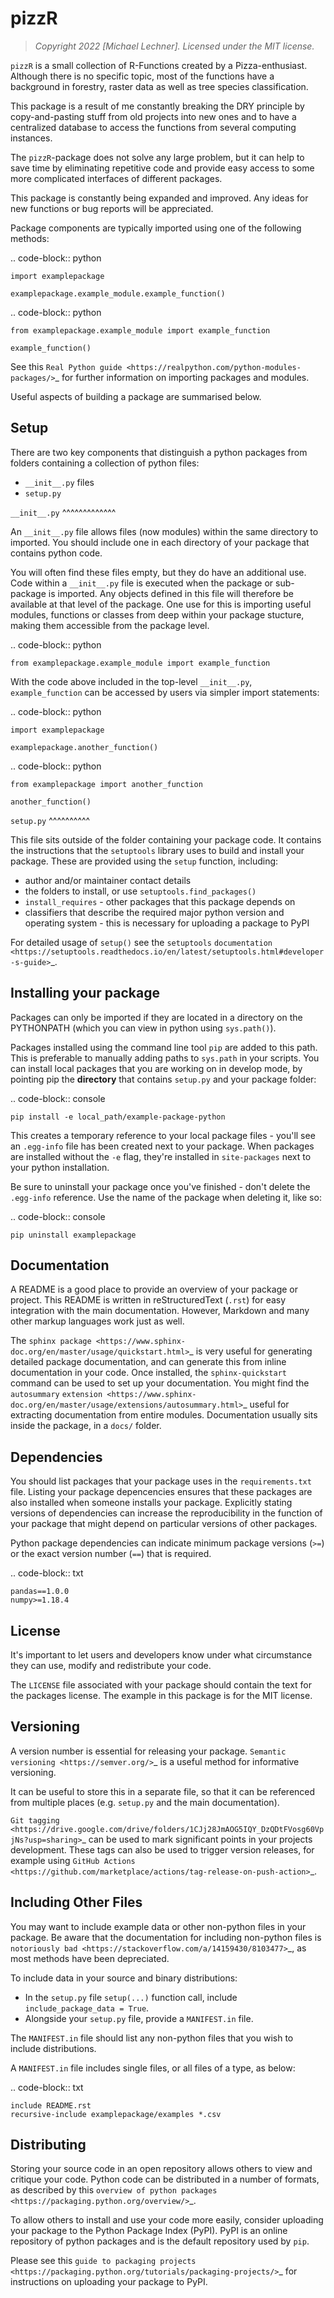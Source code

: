 # pizzR

> *Copyright 2022 [Michael Lechner]. Licensed under the MIT license.*

`pizzR` is a small collection of R-Functions created by a Pizza-enthusiast. Although there is no specific topic, most of the functions have a background in forestry, raster data as well as tree species classification.

This package is a result of me constantly breaking the DRY principle by copy-and-pasting stuff from old projects into new ones and to have a centralized database to access the functions from several computing instances.

The `pizzR`-package does not solve any large problem, but it can help to save time by eliminating repetitive code and provide easy access to some more complicated interfaces of different packages.

This package is constantly being expanded and improved. Any ideas for new functions or bug reports will be appreciated.




Package components are typically imported using one of the following methods:

.. code-block:: python

    import examplepackage

    examplepackage.example_module.example_function()


.. code-block:: python

    from examplepackage.example_module import example_function

    example_function()


See this `Real Python guide <https://realpython.com/python-modules-packages/>`_ for further information on importing packages and modules.

Useful aspects of building a package are summarised below.


Setup
-----

There are two key components that distinguish a python packages from folders containing a collection of python files:

* `__init__.py` files
* `setup.py`


`__init__.py`
^^^^^^^^^^^^^

An `__init__.py` file allows files (now modules) within the same directory to imported.
You should include one in each directory of your package that contains python code.

You will often find these files empty, but they do have an additional use.
Code within a `__init__.py` file is executed when the package or sub-package is imported.
Any objects defined in this file will therefore be available at that level of the package.
One use for this is importing useful modules, functions or classes from deep within your package stucture, making them accessible from the package level.

.. code-block:: python

    from examplepackage.example_module import example_function


With the code above included in the top-level `__init__.py`, ``example_function`` can be accessed by users via simpler import statements:

.. code-block:: python

    import examplepackage
    
    examplepackage.another_function()


.. code-block:: python

    from examplepackage import another_function
    
    another_function()



`setup.py`
^^^^^^^^^^

This file sits outside of the folder containing your package code.
It contains the instructions that the ``setuptools`` library uses to build and install your package.
These are provided using the ``setup`` function, including:

* author and/or maintainer contact details
* the folders to install, or use ``setuptools.find_packages()``
* ``install_requires`` - other packages that this package depends on
* classifiers that describe the required major python version and operating system - this is necessary for uploading a package to PyPI

For detailed usage of ``setup()`` see the ``setuptools`` `documentation <https://setuptools.readthedocs.io/en/latest/setuptools.html#developer-s-guide>`_.


Installing your package
-----------------------

Packages can only be imported if they are located in a directory on the PYTHONPATH (which you can view in python using ``sys.path()``).

Packages installed using the command line tool ``pip`` are added to this path.
This is preferable to manually adding paths to ``sys.path`` in your scripts.
You can install local packages that you are working on in develop mode, by pointing pip the **directory** that contains `setup.py` and your package folder:

.. code-block:: console

    pip install -e local_path/example-package-python

This creates a temporary reference to your local package files - you'll see an `.egg-info` file has been created next to your package.
When packages are installed without the ``-e`` flag, they're installed in `site-packages` next to your python installation.

Be sure to uninstall your package once you've finished - don't delete the `.egg-info` reference.
Use the name of the package when deleting it, like so:

.. code-block:: console

    pip uninstall examplepackage


Documentation
-------------

A README is a good place to provide an overview of your package or project.
This README is written in reStructuredText (`.rst`) for easy integration with the main documentation.
However, Markdown and many other markup languages work just as well.

The `sphinx package <https://www.sphinx-doc.org/en/master/usage/quickstart.html>`_ is very useful for generating detailed package documentation, and can generate this from inline documentation in your code.
Once installed, the ``sphinx-quickstart`` command can be used to set up your documentation.
You might find the ``autosummary`` `extension <https://www.sphinx-doc.org/en/master/usage/extensions/autosummary.html>`_ useful for extracting documentation from entire modules.
Documentation usually sits inside the package, in a `docs/` folder.


Dependencies
------------

You should list packages that your package uses in the `requirements.txt` file.
Listing your package depencencies ensures that these packages are also installed when someone installs your package.
Explicitly stating versions of dependencies can increase the reproducibility in the function of your package that might depend on particular versions of other packages.

Python package dependencies can indicate minimum package versions (``>=``) or the exact version number (``==``) that is required.

.. code-block:: txt

    pandas==1.0.0
    numpy>=1.18.4


License
-------

It's important to let users and developers know under what circumstance they can use, modify and redistribute your code.

The ``LICENSE`` file associated with your package should contain the text for the packages license.
The example in this package is for the MIT license.


Versioning
----------

A version number is essential for releasing your package.
`Semantic versioning <https://semver.org/>`_ is a useful method for informative versioning.

It can be useful to store this in a separate file, so that it can be referenced from multiple places (e.g. ``setup.py`` and the main documentation).

`Git tagging <https://drive.google.com/drive/folders/1CJj28JmAOG5IQY_DzQDtFVosg60VpjNs?usp=sharing>`_ can be used to mark significant points in your projects development.
These tags can also be used to trigger version releases, for example using `GitHub Actions <https://github.com/marketplace/actions/tag-release-on-push-action>`_.

Including Other Files
---------------------

You may want to include example data or other non-python files in your package.
Be aware that the documentation for including non-python files is `notoriously bad <https://stackoverflow.com/a/14159430/8103477>`_, as most methods have been depreciated.

To include data in your source and binary distributions:

* In the ``setup.py`` file ``setup(...)`` function call, include ``include_package_data = True``.
* Alongside your `setup.py` file, provide a `MANIFEST.in` file.

The ``MANIFEST.in`` file should list any non-python files that you wish to include distributions.

A ``MANIFEST.in`` file includes single files, or all files of a type, as below:

.. code-block:: txt

    include README.rst
    recursive-include examplepackage/examples *.csv


Distributing
------------

Storing your source code in an open repository allows others to view and critique your code. Python code can be distributed in a number of formats, as described by this `overview of python packages <https://packaging.python.org/overview/>`_.

To allow others to install and use your code more easily, consider uploading your package to the Python Package Index (PyPI).
PyPI is an online repository of python packages and is the default repository used by ``pip``.

Please see this `guide to packaging projects <https://packaging.python.org/tutorials/packaging-projects/>`_ for instructions on uploading your package to PyPI.
